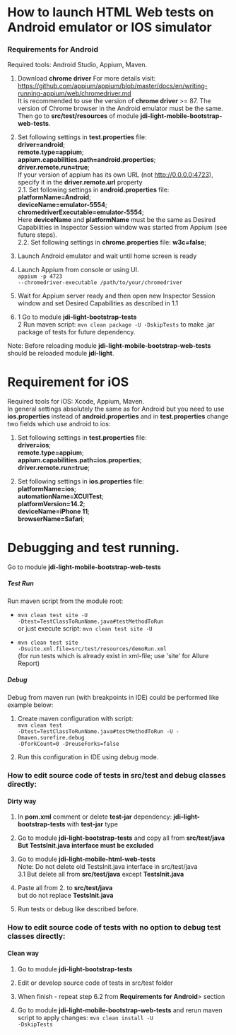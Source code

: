 <h1>How to launch HTML Web tests on Android emulator or IOS simulator</h1>
<h3> Requirements for Android</h3>

Required tools: Android Studio, Appium, Maven.<br>
1. Download <b>chrome driver</b> For more details
   visit: https://github.com/appium/appium/blob/master/docs/en/writing-running-appium/web/chromedriver.md
<br>It is recommended to use the version of <b>chrome driver</b> >= 87.
The version of Chrome browser in the Android emulator must be the same. Then go to <b>src/test/resources</b> of
module <b>jdi-light-mobile-bootstrap-web-tests</b>.

2. Set following settings in <b>test.properties</b> file:<br>
<b>driver=android</b>;<br>
<b>remote.type=appium</b>;<br>
<b>appium.capabilities.path=android.properties</b>;<br>
<b>driver.remote.run=true</b>;<br>
If your version of appium has its own URL (not http://0.0.0.0:4723), specify it in the <b>driver.remote.url</b>
property<br>
2.1. Set following settings in <b>android.properties</b> file:<br>
<b>platformName=Android</b>;<br>
<b>deviceName=emulator-5554</b>;<br>
<b>chromedriverExecutable=emulator-5554</b>;<br>
Here <b>deviceName</b> and <b>platformName</b> must be the same as Desired Capabilities in Inspector Session window was
started from Appium (see future steps).<br>
2.2. Set following settings in <b>chrome.properties</b> file: 
<b>w3c=false</b>;

3. Launch Android emulator and wait until home screen is ready

4. Launch Appium from console or using UI.<br>
   <code>appium -p 4723 --chromedriver-executable /path/to/your/chromedriver</code>
   
5. Wait for Appium server ready and then open new Inspector Session window and set Desired Capabilities as described in 1.1

6. 1 Go to module <b>jdi-light-bootstrap-tests</b><br>
   2 Run maven script: <code>mvn clean package -U -DskipTests</code> to make .jar package of tests for future dependency.

Note: Before reloading module <b>jdi-light-mobile-bootstrap-web-tests</b> should be reloaded module <b>jdi-light</b>. 

<h1>Requirement for iOS</h1>

Required tools for iOS: Xcode, Appium, Maven.<br>
In general settings absolutely the same as for Android but you need to use <b>ios.properties</b> instead of <b>android.properties</b> 
and in <b>test.properties</b> change two fields which use android to ios:

1. Set following settings in <b>test.properties</b> file: <br>
   <b>driver=ios</b>; <br>
   <b>remote.type=appium</b>; <br>
   <b>appium.capabilities.path=ios.properties</b>; <br>
   <b>driver.remote.run=true</b>;
   
2. Set following settings in <b>ios.properties</b> file:<br>
    <b>platformName=ios</b>; <br>
    <b>automationName=XCUITest</b>;<br>
    <b>platformVersion=14.2</b>;<br>
    <b>deviceName=iPhone 11</b>; <br>
    <b>browserName=Safari</b>;
    
<h1>Debugging and test running.</h1> 
    Go to module <b>jdi-light-mobile-bootstrap-web-tests</b>

<h5>Test Run</h5>

Run maven script from the module root:<br>

- <code>mvn clean test site -U -Dtest=TestClassToRunName.java#testMethodToRun</code> <br>
or just execute script: <code>mvn clean test site -U</code><br>

- <code>mvn clean test site -Dsuite.xml.file=src/test/resources/demoRun.xml</code>
<br>(for run tests which is already exist in xml-file; use 'site' for Allure Report) 

<h5> Debug </h5>

Debug from maven run (with breakpoints in IDE) could be performed like example below:<br>
1. Create maven configuration with script: <br>
<code>mvn clean test -Dtest=TestClassToRunName.java#testMethodToRun -U -Dmaven.surefire.debug -DforkCount=0 -DreuseForks=false </code>

2. Run this configuration in IDE using debug mode. 

<h3> How to edit source code of tests in src/test and debug classes directly:</h3>
<h4>Dirty way</h4>

1. In <b>pom.xml</b> comment or delete <b>test-jar</b> dependency: <b>jdi-light-bootstrap-tests</b> with  <b>test-jar</b> type
 
2. Go to module <b>jdi-light-bootstrap-tests</b> and copy all from <b>src/test/java</b><br>
<b>But TestsInit.java interface must be excluded</b>

3. Go to module <b>jdi-light-mobile-html-web-tests</b> <br>
Note: Do not delete old TestsInit.java interface in src/test/java<br>
3.1 But delete all from <b>src/test/java</b> except <b>TestsInit.java</b>

4. Paste all from 2. to <b>src/test/java</b><br> but do not replace <b>TestsInit.java</b>

5. Run tests or debug like described before.

<h3> How to edit source code of tests with no option to debug test classes directly:</h3>
<h4>Clean way</h4>

1. Go to module <b>jdi-light-bootstrap-tests</b>

2. Edit or develop source code of tests in src/test folder

3. When finish - repeat step 6.2 from <b>Requirements for Android</b>> section

4. Go to module <b>jdi-light-mobile-bootstrap-web-tests</b> and rerun maven script to apply changes: <code>mvn clean install -U -DskipTests</code>